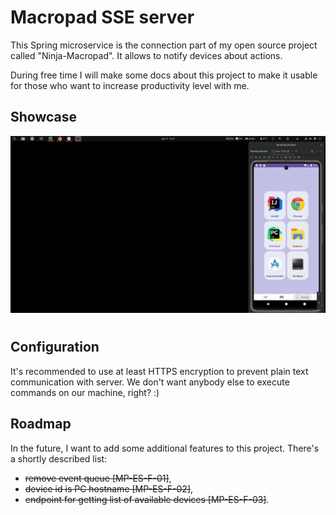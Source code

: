 # Macropad SSE server

This Spring microservice is the connection part of my open source project called "Ninja-Macropad".
It allows to notify devices about actions.

During free time I will make some docs about this project to make it usable for
those who want to increase productivity level with me.

## Showcase
![Examples of automations](https://github.com/komura92/macropad-android-mobile/blob/master/images/macropad-mobile-gif.gif)
#

## Configuration

It's recommended to use at least HTTPS encryption to prevent plain text communication with server.
We don't want anybody else to execute commands on our machine, right? :)

## Roadmap

In the future, I want to add some additional features to this project. There's a shortly described list:
- ~~remove event queue [MP-ES-F-01]~~,
- ~~device id is PC hostname [MP-ES-F-02]~~,
- ~~endpoint for getting list of available devices [MP-ES-F-03]~~.
